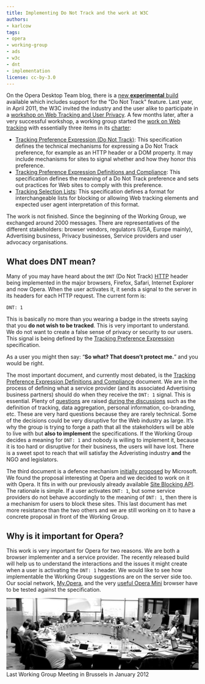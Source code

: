 ```yaml
---
title: Implementing Do Not Track and the work at W3C
authors:
- karlcow
tags:
- opera
- working-group
- ads
- w3c
- dnt
- implementation
license: cc-by-3.0
---
```


<p>On the Opera Desktop Team blog, there is a <a href="http://my.opera.com/desktopteam/blog/2012/02/10/core-dnt-mail-themes">new <strong>experimental</strong> build</a> available which includes support for the &quot;Do Not Track&quot; feature. Last year, in April 2011, the W3C invited the industry and the user alike to participate in a <a href="http://www.w3.org/2011/track-privacy/">workshop on Web Tracking and User Privacy</a>. A few months later, after a very successful workshop, a working group started the <a href="http://www.w3.org/2011/tracking-protection/">work on Web tracking</a> with essentially three items in its <a href="http://www.w3.org/2011/tracking-protection/charter">charter</a>: </p>

<ul>
	<li><a href="http://www.w3.org/2011/tracking-protection/drafts/tracking-dnt.html">Tracking Preference Expression (Do Not Track)</a>: This specification defines the technical mechanisms for expressing a Do Not Track preference, for example as an HTTP header or a DOM property. It may include mechanisms for sites to signal whether and how they honor this preference.</li>
	<li><a href="http://www.w3.org/2011/tracking-protection/drafts/tracking-compliance.html">Tracking Preference Expression Definitions and Compliance</a>: This specification defines the meaning of a Do Not Track preference and sets out practices for Web sites to comply with this preference.</li>
	<li><a href="http://dvcs.w3.org/hg/tracking-protection/raw-file/tip/ED-tracking-tsl.html">Tracking Selection Lists</a>: This specification defines a format for interchangeable lists for blocking or allowing Web tracking elements and expected user agent interpretation of this format.</li>
</ul>

<p>The work is not finished. Since the beginning of the Working Group, we exchanged around 2000 messages. There are representatives of the different stakeholders: browser vendors, regulators (USA, Europe mainly), Advertising business, Privacy businesses, Service providers and user advocacy organisations.</p>

<h2 id="meaning">What does DNT mean?</h2>

<p>Many of you may have heard about the <code>DNT</code> (Do Not Track) <a href="https://dev.opera.com/articles/view/http-basic-introduction/">HTTP</a> header being implemented in the major browsers, Firefox, Safari, Internet Explorer and now Opera. When the user activates it, it sends a signal to the server in its headers for each HTTP request. The current form is:</p>

<pre><code>DNT: 1</code></pre>

<p>This is basically no more than you wearing a badge in the streets saying that you <strong>do not wish to be tracked</strong>. This is very important to understand. We do not want to create a false sense of privacy or security to our users. This signal is being defined by the <a href="http://www.w3.org/2011/tracking-protection/drafts/tracking-dnt.html">Tracking Preference Expression</a> specification. </p>

<p>As a user you might then say: &#8220;<strong>So what? That doesn&#8217;t protect me.</strong>&#8221; and you would be right.</p>

<p>The most important document, and currently most debated, is the <a href="http://www.w3.org/2011/tracking-protection/drafts/tracking-compliance.html">Tracking Preference Expression Definitions and Compliance</a> document. We are in the process of defining what a service provider (and its associated Advertising business partners) should do when they receive the <code>DNT: 1</code> signal. This is essential. Plenty of <a href="http://www.w3.org/2011/tracking-protection/track/">questions</a> are raised <a href="http://lists.w3.org/Archives/Public/public-tracking/">during the discussions</a> such as the definition of tracking, data aggregation, personal information, co-branding, etc. These are very hard questions because they are rarely technical. Some of the decisions could be very disruptive for the Web industry as large. It&#8217;s why the group is trying to forge a path that all the stakeholders will be able to live with but <strong>also to implement</strong> the specifications. If the Working Group decides a meaning for <code>DNT: 1</code> and nobody is willing to implement it, because it is too hard or disruptive for their business, the users will have lost. There is a sweet spot to reach that will satisfay the Adveristing industry <strong>and</strong> the NGO and legislators.</p>

<p>The third document is a defence mechanism <a href="http://www.w3.org/Submission/web-tracking-protection/">initially proposed</a> by Microsoft. We found the proposal interesting at Opera and we decided to work on it with Opera. It fits in with our previously already available <a href="https://dev.opera.com/articles/view/site-blocking-with-operas-url-filter-api/">Site Blocking API</a>. The rationale is simple. If a user activates <code>DNT: 1</code>, but some service providers do not behave accordingly to the meaning of <code>DNT: 1</code>, then there is a mechanism for users to block these sites. This last document has met more resistance than the two others and we are still working on it to have a concrete proposal in front of the Working Group.</p>

<h2 id="important">Why is it important for Opera?</h2>

<p>This work is very important for Opera for two reasons. We are both a browser implementer and a service provider. The recently released build will help us to understand the interactions and the issues it might create when a user is activating the <code>DNT: 1</code> header. We would like to see how implementable the Working Group suggestions are on the server side too. Our social network, <a href="http://my.opera.com/">My.Opera</a>, and the very <a href="http://www.opera.com/mobile/">useful Opera Mini</a> browser have to be tested against the specification.</p>

<span class='imgcenter'><img alt='' src='/blog/implementing-do-no-track-opera/dnt-wg-europe.jpg' /></span>
Last Working Group Meeting in Brussels in January 2012
